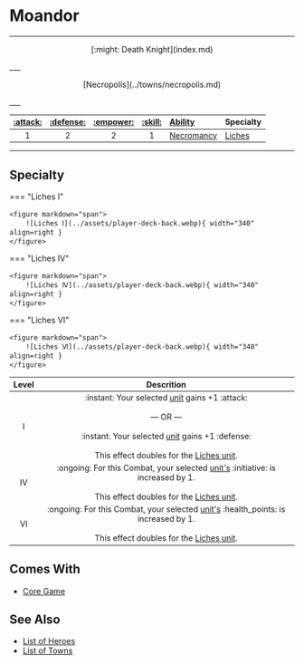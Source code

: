 # Moandor

___
<p style="text-align: center;" markdown>[:might: Death Knight](index.md)</p>
___
<p style="text-align: center;" markdown>[Necropolis](../towns/necropolis.md)</p>
___

| [:attack:](../statistics/attack.md) | [:defense:](../statistics/defense.md) | [:empower:](../statistics/power.md) | [:skill:](../statistics/knowledge.md) | [Ability](../abilities/index.md) | Specialty |
| :---: | :---: | :---: | :---: | :--- | :--- |
| 1 | 2 | 2 | 1 | [Necromancy](../abilities/necromancy.md) | [Liches](#specialty) |

___


## Specialty

=== "Liches Ⅰ"

    <figure markdown="span">
        ![Liches Ⅰ](../assets/player-deck-back.webp){ width="340" align=right }
    </figure>

=== "Liches Ⅳ"

    <figure markdown="span">
        ![Liches Ⅳ](../assets/player-deck-back.webp){ width="340" align=right }
    </figure>

=== "Liches Ⅵ"

    <figure markdown="span">
        ![Liches Ⅵ](../assets/player-deck-back.webp){ width="340" align=right }
    </figure>


| Level | Descrition |
| :---: | :---: |
| Ⅰ | :instant: Your selected [unit](../units/index.md) gains +1 :attack:<br><br>— OR —<br><br>:instant: Your selected [unit](../units/index.md) gains +1 :defense:<br><br>This effect doubles for the [Liches unit](../units/liches.md). |
| Ⅳ | :ongoing: For this Combat, your selected [unit's](../units/index.md) :initiative: is increased by 1.<br><br>This effect doubles for the [Liches unit](../units/liches.md). |
| Ⅵ | :ongoing: For this Combat, your selected [unit's](../units/index.md) :health_points: is increased by 1.<br><br>This effect doubles for the [Liches unit](../units/liches.md). |


## Comes With

- [Core Game](../content.md)


## See Also

- [List of Heroes](index.md)
- [List of Towns](../towns/index.md)
